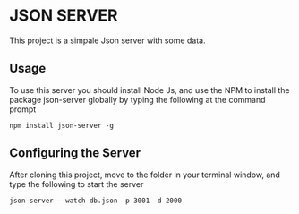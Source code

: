 # JSON SERVER

This project is a simpale Json server with some data.

## Usage

To use this server you should install Node Js, and use the NPM to install the package json-server globally by typing the following at the command prompt

```
npm install json-server -g
```

## Configuring the Server

After cloning this project, move to the folder in your terminal window, and type the following to start the server

```
json-server --watch db.json -p 3001 -d 2000
```